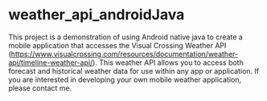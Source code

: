 # weather_api_androidJava
This project is a demonstration of using Android native java to create a mobile application that accesses the Visual Crossing Weather API (https://www.visualcrossing.com/resources/documentation/weather-api/timeline-weather-api/). This weather API allows you to access both forecast and historical weather data for use within any app or application. If you are interested in developing your own mobile weather application, please contact me.
